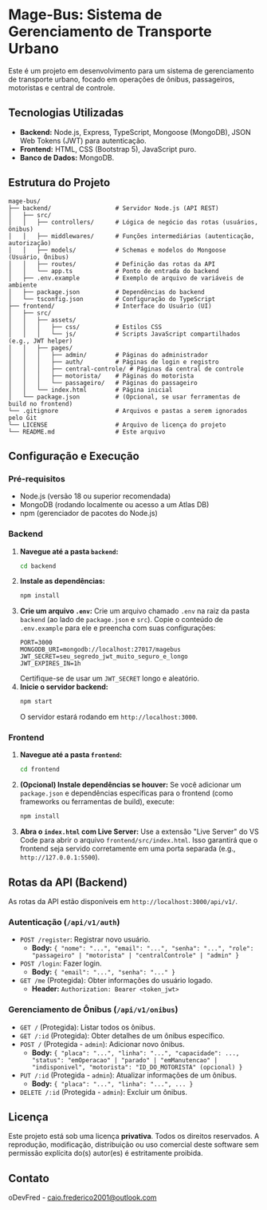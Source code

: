 # Mage-Bus: Sistema de Gerenciamento de Transporte Urbano

Este é um projeto em desenvolvimento para um sistema de gerenciamento de transporte urbano, focado em operações de ônibus, passageiros, motoristas e central de controle.

## Tecnologias Utilizadas

* **Backend:** Node.js, Express, TypeScript, Mongoose (MongoDB), JSON Web Tokens (JWT) para autenticação.
* **Frontend:** HTML, CSS (Bootstrap 5), JavaScript puro.
* **Banco de Dados:** MongoDB.

## Estrutura do Projeto
```
mage-bus/
├── backend/                  # Servidor Node.js (API REST)
│   ├── src/
│   │   ├── controllers/      # Lógica de negócio das rotas (usuários, ônibus)
│   │   ├── middlewares/      # Funções intermediárias (autenticação, autorização)
│   │   ├── models/           # Schemas e modelos do Mongoose (Usuário, Ônibus)
│   │   ├── routes/           # Definição das rotas da API
│   │   └── app.ts            # Ponto de entrada do backend
│   ├── .env.example          # Exemplo de arquivo de variáveis de ambiente
│   ├── package.json          # Dependências do backend
│   └── tsconfig.json         # Configuração do TypeScript
├── frontend/                 # Interface do Usuário (UI)
│   ├── src/
│   │   ├── assets/
│   │   │   ├── css/          # Estilos CSS
│   │   │   └── js/           # Scripts JavaScript compartilhados (e.g., JWT helper)
│   │   ├── pages/
│   │   │   ├── admin/        # Páginas do administrador
│   │   │   ├── auth/         # Páginas de login e registro
│   │   │   ├── central-controle/ # Páginas da central de controle
│   │   │   ├── motorista/    # Páginas do motorista
│   │   │   └── passageiro/   # Páginas do passageiro
│   │   └── index.html        # Página inicial
│   └── package.json          # (Opcional, se usar ferramentas de build no frontend)
└── .gitignore                # Arquivos e pastas a serem ignorados pelo Git
└── LICENSE                   # Arquivo de licença do projeto
└── README.md                 # Este arquivo
```

## Configuração e Execução

### Pré-requisitos

* Node.js (versão 18 ou superior recomendada)
* MongoDB (rodando localmente ou acesso a um Atlas DB)
* npm (gerenciador de pacotes do Node.js)

### Backend

1.  **Navegue até a pasta `backend`:**
    ```bash
    cd backend
    ```
2.  **Instale as dependências:**
    ```bash
    npm install
    ```
3.  **Crie um arquivo `.env`:**
    Crie um arquivo chamado `.env` na raiz da pasta `backend` (ao lado de `package.json` e `src`). Copie o conteúdo de `.env.example` para ele e preencha com suas configurações:
    ```
    PORT=3000
    MONGODB_URI=mongodb://localhost:27017/magebus
    JWT_SECRET=seu_segredo_jwt_muito_seguro_e_longo
    JWT_EXPIRES_IN=1h
    ```
    Certifique-se de usar um `JWT_SECRET` longo e aleatório.
4.  **Inicie o servidor backend:**
    ```bash
    npm start
    ```
    O servidor estará rodando em `http://localhost:3000`.

### Frontend

1.  **Navegue até a pasta `frontend`:**
    ```bash
    cd frontend
    ```
2.  **(Opcional) Instale dependências se houver:**
    Se você adicionar um `package.json` e dependências específicas para o frontend (como frameworks ou ferramentas de build), execute:
    ```bash
    npm install
    ```
3.  **Abra o `index.html` com Live Server:**
    Use a extensão "Live Server" do VS Code para abrir o arquivo `frontend/src/index.html`. Isso garantirá que o frontend seja servido corretamente em uma porta separada (e.g., `http://127.0.0.1:5500`).

## Rotas da API (Backend)

As rotas da API estão disponíveis em `http://localhost:3000/api/v1/`.

### Autenticação (`/api/v1/auth`)

* `POST /register`: Registrar novo usuário.
    * **Body:** `{ "nome": "...", "email": "...", "senha": "...", "role": "passageiro" | "motorista" | "centralControle" | "admin" }`
* `POST /login`: Fazer login.
    * **Body:** `{ "email": "...", "senha": "..." }`
* `GET /me` (Protegida): Obter informações do usuário logado.
    * **Header:** `Authorization: Bearer <token_jwt>`

### Gerenciamento de Ônibus (`/api/v1/onibus`)

* `GET /` (Protegida): Listar todos os ônibus.
* `GET /:id` (Protegida): Obter detalhes de um ônibus específico.
* `POST /` (Protegida - `admin`): Adicionar novo ônibus.
    * **Body:** `{ "placa": "...", "linha": "...", "capacidade": ..., "status": "emOperacao" | "parado" | "emManutencao" | "indisponivel", "motorista": "ID_DO_MOTORISTA" (opcional) }`
* `PUT /:id` (Protegida - `admin`): Atualizar informações de um ônibus.
    * **Body:** `{ "placa": "...", "linha": "...", ... }`
* `DELETE /:id` (Protegida - `admin`): Excluir um ônibus.

## Licença

Este projeto está sob uma licença **privativa**. Todos os direitos reservados.
A reprodução, modificação, distribuição ou uso comercial deste software sem permissão explícita do(s) autor(es) é estritamente proibida.

## Contato

oDevFred - caio.frederico2001@outlook.com
